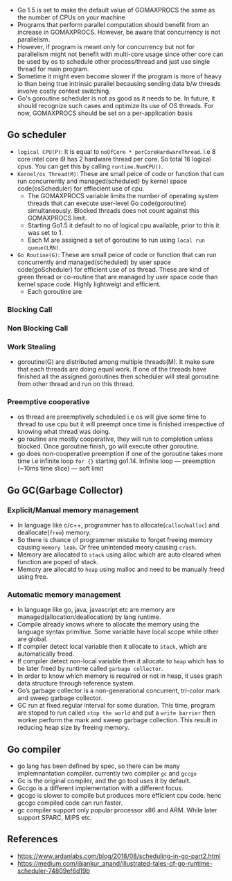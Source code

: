 * Go 1.5 is set to make the default value of GOMAXPROCS the same as the number of CPUs on your machine
* Programs that perform parallel computation should benefit from an increase in GOMAXPROCS. However, be aware that concurrency is not parallelism.
* However, if program is meant only for concurrency but not for parallelism might not benefit with multi-core usage since other core can be used by os to schedule other process/thread and just use single thread for main program. 
* Sometime it might even become slower if the program is more of heavy io than being true intrinsic parallel becausing sending data b/w threads involve costly context switching.
* Go's goroutine scheduler is not as good as it needs to be. In future, it should recognize such cases and optimize its use of OS threads. For now, GOMAXPROCS should be set on a per-application basis


## Go scheduler

* `logical CPU(P)`: It is equal to `noOfCore * perCoreHardwareThread`. i.e 8 core intel core i9 has 2 hardware thread per core. So total 16 logical cpus. You can get this by calling `runtime.NumCPU()`. 
* `Kernel/os Thread(M)`: These are small peice of code or function that can run concurrently and managed(scheduled) by kernel space code(osScheduler) for effiecient use of cpu.
    * The GOMAXPROCS variable limits the number of operating system threads that can execute user-level Go code(goroutine) simultaneously. Blocked threads does not count against this GOMAXPROCS limit.
    * Starting Go1.5 it default to no of logical cpu available, prior to this it was set to  1.
    * Each M are assigned a set of goroutine to run using `local run queue(LRN)`.
* `Go Routine(G)`: These are small peice of code or function that can run concurrently and managed(scheduled) by user space code(goScheduler) for efficient use of os thread. These are kind of green thread or co-routine that are managed by user space code than kernel space code. Highly lightweigt and efficient.
    * Each goroutine are
### Blocking Call

### Non Blocking Call
### Work Stealing
* goroutine(G) are distributed among multiple threads(M). It make sure that each threads are doing equal work. If one of the threads have finished all the assigned goroutines then scheduler will steal goroutine from other thread and run on this thread.

### Preemptive cooperative
* os thread are preemptively scheduled i.e os will give some time to thread to use cpu but it will preempt once time is finished irrespective of knowing what thread was doing. 
* go routine are mostly cooperative, they will run to completion unless blocked. Once goroutine finish, go will execute other goroutine.
* go does non-cooperative preemption if one of the goroutine takes more time i.e infinite loop `for {}` starting go1.14. Infinite loop — preemption (~10ms time slice) — soft limit
## Go GC(Garbage Collector)

### Explicit/Manual memory management
* In language like c/c++, programmer has to allocate(`calloc`/`malloc`) and deallocate(`free`) memory.
* So there is chance of programmer mistake to forget freeing memory causing `memory leak`. Or free unintended meory causing `crash`.
* Memory are allocated to `stack` using alloc which are auto cleared when function are poped of stack.
* Memory are allocatd to `heap` using malloc and need to be manually freed using free.

### Automatic memory management
* In language like go, java, javascript etc are memory are managed(allocation/deallocation) by lang runtime.
* Compile already knows where to allocate the memory using the language syntax primitive. Some variable have local scope while other are global.
* If compiler detect local variable then it allocate to `stack`, which are automatically freed.
* If compiler detect non-local variable then it allocate to `heap` which has to be later freed by runtime called `garbage collector`.
* In order to know which memory is required or not in heap, it uses graph data structure through reference system.
* Go’s garbage collector is a non-generational concurrent, tri-color mark and sweep garbage collector.
* GC run at fixed regular interval for some duration. This time, program are stoped to run called `stop the world` and put a `write barrier` then worker perform the mark and sweep garbage collection. This result in reducing heap size by freeing memory.
## Go compiler
* go lang has been defined by spec, so there can be many implemnantation compiler. currently two compiler `gc` and `gccgo`
* Gc is the original compiler, and the go tool uses it by default.
* Gccgo is a different implementation with a different focus.
* gccgo is slower to compile but produces more efficient cpu code. henc gccgo compiled code can run faster.
* gc compiler support only popular processor x86 and ARM. While later support SPARC, MIPS etc.
## References
* https://www.ardanlabs.com/blog/2018/08/scheduling-in-go-part2.html
* https://medium.com/@ankur_anand/illustrated-tales-of-go-runtime-scheduler-74809ef6d19b
